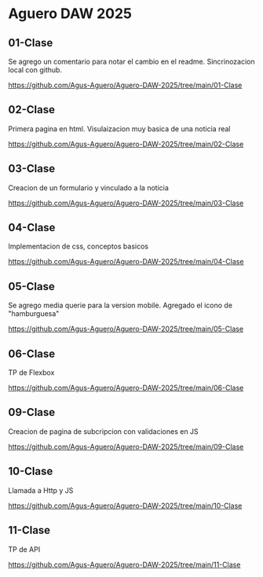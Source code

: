 # Aguero DAW 2025
## 01-Clase
Se agrego un comentario para notar el cambio en el readme. Sincrinozacion local con github.

https://github.com/Agus-Aguero/Aguero-DAW-2025/tree/main/01-Clase

## 02-Clase
Primera pagina en html. Visulaizacion muy basica de una noticia real

https://github.com/Agus-Aguero/Aguero-DAW-2025/tree/main/02-Clase

## 03-Clase
Creacion de un formulario y vinculado a la noticia

https://github.com/Agus-Aguero/Aguero-DAW-2025/tree/main/03-Clase

## 04-Clase
Implementacion de css, conceptos basicos

https://github.com/Agus-Aguero/Aguero-DAW-2025/tree/main/04-Clase

## 05-Clase
Se agrego media querie para la version mobile. Agregado el icono de "hamburguesa"

https://github.com/Agus-Aguero/Aguero-DAW-2025/tree/main/05-Clase

## 06-Clase
TP de Flexbox

https://github.com/Agus-Aguero/Aguero-DAW-2025/tree/main/06-Clase

## 09-Clase
Creacion de pagina de subcripcion con validaciones en JS

https://github.com/Agus-Aguero/Aguero-DAW-2025/tree/main/09-Clase

## 10-Clase
Llamada a Http y JS

https://github.com/Agus-Aguero/Aguero-DAW-2025/tree/main/10-Clase

## 11-Clase
TP de API

https://github.com/Agus-Aguero/Aguero-DAW-2025/tree/main/11-Clase
